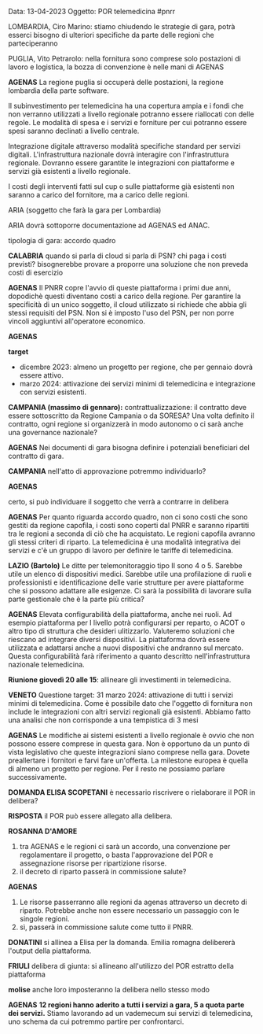 Data: 13-04-2023
Oggetto: POR telemedicina
#pnrr

LOMBARDIA, Ciro Marino: stiamo chiudendo le strategie di gara, potrà esserci bisogno di ulteriori specifiche da parte delle regioni che parteciperanno

PUGLIA, Vito Petrarolo: nella fornitura sono comprese solo postazioni di lavoro e logistica, la bozza di convenzione è nelle mani di AGENAS

**AGENAS**
La regione puglia si occuperà delle postazioni, la regione lombardia della parte software.

Il subinvestimento per telemedicina ha una copertura ampia e i fondi che non verranno utilizzati a livello regionale potranno essere riallocati con delle regole.  Le modalità di spesa e i servizi e forniture per cui potranno essere spesi saranno declinati a livello centrale. 

Integrazione digitale attraverso modalità specifiche standard per servizi digitali. L'infrastruttura nazionale dovrà interagire con l'infrastruttura regionale. Dovranno essere garantite le integrazioni con piattaforme e servizi già esistenti a livello regionale. 

I costi degli interventi fatti sul cup o sulle piattaforme già esistenti non saranno a carico del fornitore, ma a carico delle regioni.

ARIA (soggetto che farà la gara per Lombardia)

ARIA dovrà sottoporre documentazione ad AGENAS ed ANAC.

tipologia di gara: accordo quadro

**CALABRIA**
quando si parla di cloud si parla di PSN? chi paga i costi previsti? bisognerebbe provare a proporre una soluzione che non preveda costi di esercizio

**AGENAS**
Il PNRR copre l'avvio di queste piattaforma i primi due anni, dopodichè questi diventano costi a carico della regione.
Per garantire la specificità di un unico soggetto, il cloud utilizzato si richiede che abbia gli stessi requisiti del PSN. Non si è imposto l'uso del PSN, per non porre vincoli aggiuntivi all'operatore economico.

**AGENAS**

**target**
- dicembre 2023: almeno un progetto per regione, che per gennaio dovrà essere attivo. 
- marzo 2024: attivazione dei servizi minimi di telemedicina e integrazione con servizi esistenti.

**CAMPANIA (massimo di gennaro):**
contrattualizzazione: il contratto deve essere sottoscritto da Regione Campania o da SORESA? Una volta definito il contratto, ogni regione si organizzerà in modo autonomo o ci sarà anche una governance nazionale?

**AGENAS**
Nei documenti di gara bisogna definire i potenziali beneficiari del contratto di gara.

**CAMPANIA**
nell'atto di approvazione potremmo individuarlo? 

**AGENAS**

certo, si può individuare il soggetto che verrà a contrarre in delibera 

**AGENAS**
Per quanto riguarda accordo quadro, non ci sono costi che sono gestiti da regione capofila, i costi sono coperti dal PNRR e saranno ripartiti tra le regioni a seconda di ciò che ha acquistato. Le regioni capofila avranno gli stessi criteri di riparto.
La telemedicina è una modalità integrativa dei servizi e c'è un gruppo di lavoro per definire le tariffe di telemedicina. 

**LAZIO (Bartolo)**
Le ditte per telemonitoraggio tipo II sono 4 o 5. Sarebbe utile un elenco di dispositivi medici. Sarebbe utile una profilazione di ruoli e professionisti e identificazione delle varie strutture per avere piattaforme che si possono adattare alle esigenze.
Ci sarà la possibilità di lavorare sulla parte gestionale che è la parte più critica? 

**AGENAS**
Elevata configurabilità della piattaforma, anche nei ruoli. Ad esempio piattaforma per I livello potrà configurarsi per reparto, o ACOT o altro tipo di struttura che desideri ulitizzarlo. Valuteremo soluzioni che riescano ad integrare diversi dispositivi. La piattaforma dovrà essere utilizzata e adattarsi anche a nuovi dispositivi che andranno sul mercato. Questa configurabilità farà riferimento a quanto descritto nell'infrastruttura nazionale telemedicina. 

**Riunione giovedì 20 alle 15**: allineare gli investimenti in telemedicina. 

**VENETO**
Questione target: 31 marzo 2024: attivazione di tutti i servizi minimi di telemedicina. Come è possibile dato che l'oggetto di fornitura non include le integrazioni con altri servizi regionali già esistenti. Abbiamo fatto una analisi che non corrisponde a una tempistica di 3 mesi

**AGENAS**
Le modifiche ai sistemi esistenti a livello regionale è ovvio che non possono essere comprese in questa gara. Non è opportuno da un punto di vista legislativo che queste integrazioni siano comprese nella gara. Dovete preallertare i fornitori e farvi fare un'offerta. 
La milestone europea è quella di almeno un progetto per regione. Per il resto ne possiamo parlare successivamente.

**DOMANDA ELISA SCOPETANI** 
è necessario riscrivere o rielaborare il POR in delibera?

**RISPOSTA**
il POR può essere allegato alla delibera.

**ROSANNA D'AMORE**

1. tra AGENAS  e le regioni ci sarà un accordo, una convenzione per regolamentare il progetto, o basta l'approvazione del POR e assegnazione risorse per ripartizione risorse.
2. il decreto di riparto passerà in commissione salute?

**AGENAS**

1. Le risorse passerranno alle regioni da agenas attraverso un decreto di riparto. Potrebbe anche non essere necessario un passaggio con le singole regioni.
2. sì, passerà in commissione salute come tutto il PNRR.

**DONATINI**
si allinea a Elisa per la domanda. Emilia romagna delibererà l'output della piattaforma. 

**FRIULI**
delibera di giunta: si allineano all'utilizzo del POR estratto della piattaforma

**molise**
anche loro imposteranno la delibera nello stesso modo

**AGENAS**
**12 regioni hanno aderito a tutti i servizi a gara, 5 a quota parte dei servizi.**
Stiamo lavorando ad un vademecum sui servizi di telemedicina, uno schema da cui potremmo partire per confrontarci.

